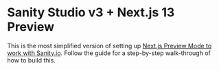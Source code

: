 # Sanity Studio v3 + Next.js 13 Preview

This is the most simplified version of setting up [Next.js Preview Mode to work with Sanity.io](https://www.sanity.io/guides/nextjs-live-preview). Follow the guide for a step-by-step walk-through of how to build this.
